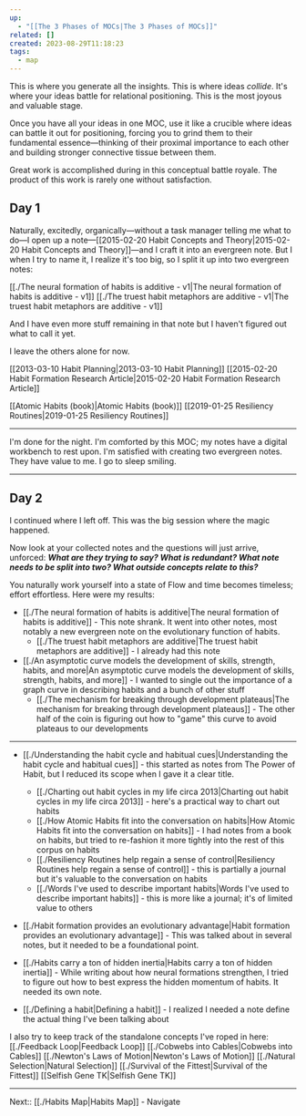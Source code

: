 ```yaml
---
up:
  - "[[The 3 Phases of MOCs|The 3 Phases of MOCs]]"
related: []
created: 2023-08-29T11:18:23
tags:
  - map
---
```

This is where you generate all the insights. This is where ideas *collide*. It's where your ideas battle for relational positioning. This is the most joyous and valuable stage.

Once you have all your ideas in one MOC, use it like a crucible where ideas can battle it out for positioning, forcing you to grind them to their fundamental essence—thinking of their proximal importance to each other and building stronger connective tissue between them. 

Great work is accomplished during in this conceptual battle royale. The product of this work is rarely one without satisfaction.

## Day 1
Naturally, excitedly, organically—without a task manager telling me what to do—I open up a note—[[2015-02-20 Habit Concepts and Theory|2015-02-20 Habit Concepts and Theory]]—and I craft it into an evergreen note. But I when I try to name it, I realize it's too big, so I split it up into two evergreen notes:

[[./The neural formation of habits is additive - v1|The neural formation of habits is additive - v1]]
[[./The truest habit metaphors are additive - v1|The truest habit metaphors are additive - v1]]

And I have even more stuff remaining in that note but I haven't figured out what to call it yet.

I leave the others alone for now. 

[[2013-03-10 Habit Planning|2013-03-10 Habit Planning]]
[[2015-02-20 Habit Formation Research Article|2015-02-20 Habit Formation Research Article]]

[[Atomic Habits (book)|Atomic Habits (book)]]
[[2019-01-25 Resiliency Routines|2019-01-25 Resiliency Routines]]

---
I'm done for the night. I'm comforted by this MOC; my notes have a digital workbench to rest upon. I'm satisfied with creating two evergreen notes. They have value to me. I go to sleep smiling.

---
## Day 2
I continued where I left off. This was the big session where the magic happened.

Now look at your collected notes and the questions will just arrive, unforced: ***What are they trying to say? What is redundant? What note needs to be split into two? What outside concepts relate to this?*** 

You naturally work yourself into a state of Flow and time becomes timeless; effort effortless. Here were my results:

- [[./The neural formation of habits is additive|The neural formation of habits is additive]] - This note shrank. It went into other notes, most notably a new evergreen note on the evolutionary function of habits.
	- [[./The truest habit metaphors are additive|The truest habit metaphors are additive]] - I already had this note
- [[./An asymptotic curve models the development of skills, strength, habits, and more|An asymptotic curve models the development of skills, strength, habits, and more]] - I wanted to single out the importance of a graph curve in describing habits and a bunch of other stuff
	- [[./The mechanism for breaking through development plateaus|The mechanism for breaking through development plateaus]] - The other half of the coin is figuring out how to "game" this curve to avoid plateaus to our developments

--- 
- [[./Understanding the habit cycle and habitual cues|Understanding the habit cycle and habitual cues]] - this started as notes from The Power of Habit, but I reduced its scope when I gave it a clear title.
	- [[./Charting out habit cycles in my life circa 2013|Charting out habit cycles in my life circa 2013]] - here's a practical way to chart out habits
	- [[./How Atomic Habits fit into the conversation on habits|How Atomic Habits fit into the conversation on habits]] - I had notes from a book on habits, but tried to re-fashion it more tightly into the rest of this corpus on habits
	- [[./Resiliency Routines help regain a sense of control|Resiliency Routines help regain a sense of control]] - this is partially a journal but it's valuable to the conversation on habits
	- [[./Words I've used to describe important habits|Words I've used to describe important habits]] - this is more like a journal; it's of limited value to others

- [[./Habit formation provides an evolutionary advantage|Habit formation provides an evolutionary advantage]] - This was talked about in several notes, but it needed to be a foundational point.
- [[./Habits carry a ton of hidden inertia|Habits carry a ton of hidden inertia]] - While writing about how neural formations strengthen, I tried to figure out how to best express the hidden momentum of habits. It needed its own note.

- [[./Defining a habit|Defining a habit]] - I realized I needed a note define the actual thing I've been talking about

I also try to keep track of the standalone concepts I've roped in here:
[[./Feedback Loop|Feedback Loop]]
[[./Cobwebs into Cables|Cobwebs into Cables]]
[[./Newton's Laws of Motion|Newton's Laws of Motion]]
[[./Natural Selection|Natural Selection]]
[[./Survival of the Fittest|Survival of the Fittest]]
[[Selfish Gene TK|Selfish Gene TK]]

---
Next:: [[./Habits Map|Habits Map]] - Navigate